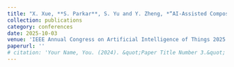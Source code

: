 ```yaml
---
title: "X. Xue, **S. Parkar**, S. Yu and Y. Zheng, *“AI-Assisted Composite ISAC for mmWave Respiration Pattern Recognition”*, IEEE AIoT 2025 - IEEE Annual Congress on Artificial Intelligence of Things, Osaka, Japan."
collection: publications
category: conferences
date: 2025-10-03
venue: 'IEEE Annual Congress on Artificial Intelligence of Things 2025 (IEEE AIoT 2025)'
paperurl: ''
# citation: 'Your Name, You. (2024). &quot;Paper Title Number 3.&quot; <i>GitHub Journal of Bugs</i>. 1(3).'
---
```

